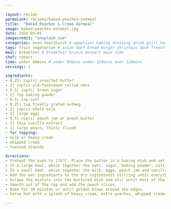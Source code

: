 ```yaml
---

layout: recipe
permalink: recipes/baked-peaches-oatmeal 
title:  "Baked Peaches & Cream Oatmeal"
image: baked-peaches-oatmeal.jpg 
date: 2020-05-01
imagecredit: "unsplash.com" 
categories: oven healthyish # appetizer baking dressing drink grill healthyish marinade oven pickling quick raw salad sandwich sauce snack soup
tags: fruit vegetarian # asian beef bread burger christmas duck french fruit indian italian mexican nuts pasta pork poultry rice seafood thanksgiving vegetarian
meal: breakfast # breakfast brunch dessert main side
chef: robert 
time: under 60mins # under 60mins under 120mins over 120mins
servings: 1 

ingredients:
- 0.25| cup(s) unsalted butter
- 3| cup(s) old-fashioned rolled oats
- 0.5| cup(s) brown sugar
- 2| tsp baking powder
- 0.5| tsp salt
- 0.25| tsp freshly grated nutmeg
- 1| cup(s) whole milk
- 2| large eggs
- 0.5| cup(s) peach jam or peach butter
- 1| tbsp vanilla extract
- 1| large peach, thinly sliced
- for topping:
- milk or heavy cream
- whipped cream
- toasted almonds

directions:
- Preheat the oven to 170°C. Place the butter in a baking dish and set it in the oven until the butter just melts. Remove the pan once melted.
- In a large bowl, whisk together the oats, sugar, baking powder, salt and nutmeg. 
- In a small bowl, whisk together the milk, eggs, peach jam and vanilla extract. 
- Add the wet ingredients to the dry ingredients stirring until everything is combined and wet. 
- Scrape the mixture into the buttered dish and stir until most of the butter is incorporated, but leave some pockets of butter in the corners. 
- Smooth out of the top and add the peach slices.
- Bake for 30 minutes or until golden brown around the edges. 
- Serve hot with a splash of heavy cream, extra peaches, whipped cream and toasted almonds.

--- 
```

